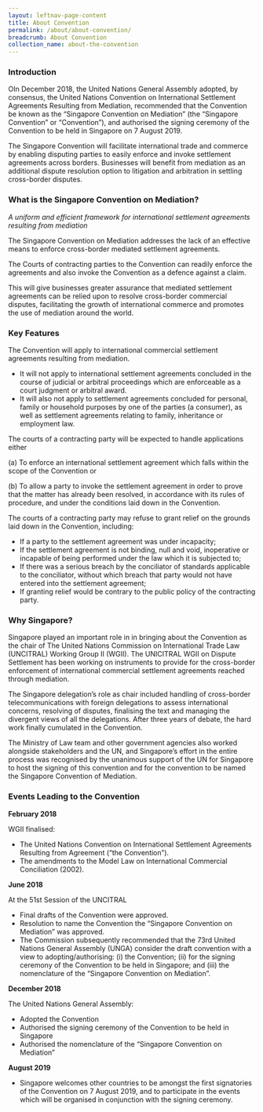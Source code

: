 ```yaml
---
layout: leftnav-page-content
title: About Convention
permalink: /about/about-convention/
breadcrumb: About Convention
collection_name: about-the-convention
---
```


### **Introduction** 

OIn December 2018, the United Nations General Assembly adopted, by consensus, the United Nations Convention on International Settlement Agreements Resulting from Mediation, recommended that the Convention be known as the “Singapore Convention on Mediation” (the “Singapore Convention” or “Convention”), and authorised the signing ceremony of the Convention to be held in Singapore on
7 August 2019.

The Singapore Convention will facilitate international trade and commerce by enabling disputing parties to easily enforce and invoke settlement agreements across borders. Businesses will benefit from mediation as an additional dispute resolution option to litigation and arbitration in settling cross-border disputes.

### **What is the Singapore Convention on Mediation?**

*A uniform and efficient framework for international settlement agreements resulting from mediation*

The Singapore Convention on Mediation addresses the lack of an effective means to enforce cross-border mediated settlement agreements.

The Courts of contracting parties to the Convention can readily enforce the agreements and also invoke the Convention as a defence against a claim.

This will give businesses greater assurance that mediated settlement agreements can be relied upon to resolve cross-border commercial disputes, facilitating the growth of international commerce and promotes the use of mediation around the world.

### **Key Features**

The Convention will apply to international commercial settlement agreements resulting from mediation. 

*	It will not apply to international settlement agreements concluded in the course of judicial or arbitral proceedings which are enforceable as a court judgment or arbitral award.
*	It will also not apply to settlement agreements concluded for personal, family or household purposes by one of the parties (a consumer), as well as settlement agreements relating to family, inheritance or employment law.

The courts of a contracting party will be expected to handle applications either

(a)	To enforce an international settlement agreement which falls within the scope of the Convention 
or 

(b)	To allow a party to invoke the settlement agreement in order to prove that the matter has already been resolved, in accordance with its rules of procedure, and under the conditions laid down in the Convention.

The courts of a contracting party may refuse to grant relief on the grounds laid down in the Convention, including:

*	If a party to the settlement agreement was under incapacity;
*	If the settlement agreement is not binding, null and void, inoperative or incapable of being performed under the law which it is subjected to;
*	If there was a serious breach by the conciliator of standards applicable to the conciliator, without which breach that party would not have entered into the settlement agreement;
*	If granting relief would be contrary to the public policy of the contracting party.

### **Why Singapore?**

Singapore played an important role in in bringing about the Convention as the chair of The United Nations Commission on International Trade Law (UNCITRAL) Working Group II (WGII). The UNICITRAL WGII on Dispute Settlement has been working on instruments to provide for the cross-border enforcement of international commercial settlement agreements reached through mediation. 

The Singapore delegation’s role as chair included handling of cross-border telecommunications with foreign delegations to assess international concerns, resolving of disputes, finalising the text and managing the divergent views of all the delegations. After three years of debate, the hard work finally cumulated in the Convention. 

The Ministry of Law team and other government agencies also worked alongside stakeholders and the UN, and Singapore’s effort in the entire process was recognised by the unanimous support of the UN for Singapore to host the signing of this convention and for the convention to be named the Singapore Convention of Mediation. 


### **Events Leading to the Convention**

**February 2018**

WGII finalised:

*	The United Nations Convention on International Settlement Agreements Resulting from Agreement (“the Convention”).
*	The amendments to the Model Law on International Commercial Conciliation (2002). 

**June 2018**

At the 51st Session of the UNCITRAL 

*	Final drafts of the Convention were approved.
*	Resolution to name the Convention the “Singapore Convention on Mediation” was approved.
*	The Commission subsequently recommended that the 73rd United Nations General Assembly (UNGA) consider the draft convention with a view to adopting/authorising: (i) the Convention; (ii) for the signing ceremony of the Convention to be held in Singapore; and (iii) the nomenclature of the “Singapore Convention on Mediation”. 

**December 2018**

The United Nations General Assembly: 

*	Adopted the Convention
*	Authorised the signing ceremony of the Convention to be held in Singapore
*	Authorised the nomenclature of the “Singapore Convention on Mediation”

**August 2019**

*	Singapore welcomes other countries to be amongst the first signatories of the Convention on 7 August 2019, and to participate in the events which will be organised in conjunction with the signing ceremony.

